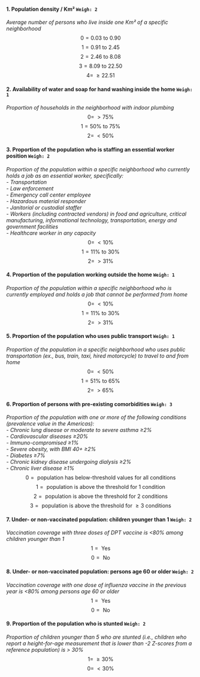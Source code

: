 #### 1. Population density / Km² `Weigh: 2`
*Average number of persons who live inside one Km² of a specific neighborhood*  
$$
0=0.03\text{ to }0.90
$$
$$
1=0.91\text{ to }2.45
$$
$$
2=2.46\text{ to }8.08
$$
$$
3=8.09\text{ to }22.50
$$
$$
4=\;\ge22.51
$$

#### 2. Availability of water and soap for hand washing inside the home `Weigh: 1`
*Proportion of households in the neighborhood with indoor plumbing*  
$$
0=\;\gt75\%
$$
$$
1=50\%\text{ to }75\% 
$$
$$
2=\;\lt50\% 
$$

#### 3. Proportion of the population who is staffing an essential worker position `Weigh: 2`
*Proportion of the population within a specific neighborhood who currently holds a job as an essential worker, specifically:*      
*- Transportation*          
*- Law enforcement*    
*- Emergency call center employee*    
*- Hazardous material responder*    
*- Janitorial or custodial staffer*     
*- Workers (including contracted vendors) in food and agriculture, critical manufacturing, informational technology, transportation, energy and government facilities*    
*- Healthcare worker in any capacity*  
$$
0=\;\lt10\%
$$
$$
1=11\%\text{ to }30\%
$$
$$
2=\;\gt31\%
$$

#### 4.  Proportion of the population working outside the home `Weigh: 1`
*Proportion of the population within a specific neighborhood who is currently employed and holds a job that cannot be performed from home*  
$$
0=\;\lt10\% 
$$
$$
1=11\%\text{ to }30\%
$$
$$
2=\;\gt31\% 
$$

#### 5. Proportion of the population who uses public transport `Weigh: 1`
*Proportion of the population in a specific neighborhood who uses public transportation (ex., bus, train, taxi, hired motorcycle) to travel to and from home*  
$$
0=\;\lt50\% 
$$ 
$$
1=51\%\text{ to }65\%
$$
$$
2=\;\gt65\% 
$$

#### 6. Proportion of persons with pre-existing comorbidities `Weigh: 3`
*Proportion of the population with one or more of the following conditions (prevalence value in the Americas):*       
*- Chronic lung disease or moderate to severe asthma ≥2%*        
*- Cardiovascular diseases ≥20%*     
*- Immuno-compromised ≥1%*  
*- Severe obesity, with BMI 40+ ≥2%*    
*- Diabetes ≥7%*      
*- Chronic kidney disease undergoing dialysis ≥2%*    
*- Chronic liver disease ≥1%*    
$$
0=\text{ population has below-threshold  values for all conditions}
$$
$$
1=\text{ population is above the threshold for 1 condition}
$$
$$
2=\text{ population is above the threshold for 2 conditions}
$$
$$
3=\text{ population is above the threshold for }\ge3 \text{ conditions}
$$

#### 7. Under- or non-vaccinated population: children younger than 1 `Weigh: 2`
*Vaccination coverage with three doses of DPT vaccine is <80% among children younger than 1*    
$$
1=\text{ Yes}
$$
$$
0=\text{ No}
$$

#### 8. Under- or non-vaccinated population: persons age 60 or older `Weigh: 2`
*Vaccination coverage with one dose of influenza vaccine in the previous year is <80% among persons age 60 or older*   
$$
1=\text{ Yes}
$$
$$
0=\text{ No}
$$

#### 9. Proportion of the population who is stunted `Weigh: 2`
*Proportion of children younger than 5 who are stunted (i.e., children who report a height-for-age measurement that is lower than -2 Z-scores from a reference population) is > 30%*    
$$
1=\;\ge30\%
$$
$$
0=\;\lt30\%
$$




